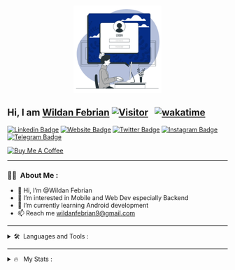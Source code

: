 <p align="center"><img src="picture.svg" width="200"/></p>

## Hi, I am [Wildan Febrian](https://wildf20.github.io) [![Visitor](https://komarev.com/ghpvc/?username=WildF20&style=flat-square&color=blue)](https://wildf20.github.io) &nbsp; [![wakatime](https://wakatime.com/badge/user/7a98b367-567a-4f63-b2b8-376ed9e84ac4.svg?style=flat-square)](https://wakatime.com/@7a98b367-567a-4f63-b2b8-376ed9e84ac4)

[![Linkedin Badge](https://img.shields.io/badge/-LinkedIn-0e76a8?style=flat-square&logo=Linkedin&logoColor=white)](https://linkedin.com/in/wildanfebrian)
[![Website Badge](https://img.shields.io/badge/Website-3b5998?style=flat-square&logo=google-chrome&logoColor=white)](https://wildf20.github.io)
[![Twitter Badge](https://img.shields.io/badge/-Twitter-00acee?style=flat-square&logo=Twitter&logoColor=white)](https://twitter.com/WildF20)
[![Instagram Badge](https://img.shields.io/badge/-Instagram-e4405f?style=flat-square&logo=Instagram&logoColor=white)](https://instagram.com/WildF20/)
[![Telegram Badge](https://img.shields.io/badge/-Telegram-0088cc?style=flat-square&logo=Telegram&logoColor=white)](https://t.me/WildF20)

<a href="https://www.buymeacoffee.com/WildF20" target="_blank"><img src="https://cdn.buymeacoffee.com/buttons/default-orange.png" alt="Buy Me A Coffee" height="41" width="174"></a>

---

### :man_technologist: &nbsp;About Me :

- 👋 Hi, I’m @Wildan Febrian
- 👀 I’m interested in Mobile and Web Dev especially Backend
- 🌱 I’m currently learning Android development
- 📫 Reach me wildanfebrian9@gmail.com

---
<details>
  <summary> 🛠 &nbsp;Languages and Tools : </summary>
<br/>
<p>
  <img src="https://github.com/devicons/devicon/blob/master/icons/androidstudio/androidstudio-original.svg" title="Android Studio" alt="Android Studio" width="40" height="40"/>&nbsp;
  <img src="https://github.com/devicons/devicon/blob/master/icons/kotlin/kotlin-original.svg" title="Kotlin" alt="Kotlin" width="40" height ="40"/>&nbsp;
  <img src="https://github.com/devicons/devicon/blob/master/icons/java/java-original.svg" title="Java" alt="Java" width="40" height ="40"/>&nbsp;
  <img src="https://github.com/devicons/devicon/blob/master/icons/python/python-original.svg" title="Python3" alt="Python3" width="40" height ="40"/>&nbsp;
  <img src="https://github.com/devicons/devicon/blob/master/icons/html5/html5-original.svg" title="HTML5" alt="HTML5" width="40" height="40"/>&nbsp;
  <img src="https://github.com/devicons/devicon/blob/master/icons/css3/css3-original.svg"  title="CSS3" alt="CSS3" width="40" height="40"/>&nbsp;
  <img src="https://github.com/devicons/devicon/blob/master/icons/javascript/javascript-original.svg" title="JavaScript" alt="JavaScript" width="40" height="40"/>&nbsp;
  <img src="https://github.com/devicons/devicon/blob/master/icons/php/php-original.svg" title="PHP" alt="PHP" width="40" height ="40"/>&nbsp;
  <img src="https://github.com/devicons/devicon/blob/master/icons/mysql/mysql-original-wordmark.svg" title="MySql" alt="MySql" width="40" height ="40"/>&nbsp;
  <img src="https://github.com/devicons/devicon/blob/master/icons/laravel/laravel-plain.svg" title="Laravel" alt="Laravel" width="40" height ="40"/>&nbsp;
  <img src="https://github.com/devicons/devicon/blob/master/icons/figma/figma-original.svg" title="figma" alt="Figma" width="40" height ="40"/>&nbsp;
  <img src="https://github.com/devicons/devicon/blob/master/icons/unity/unity-original.svg" title="Unity3D" alt="Unity3D" width="40" height ="40"/>&nbsp;
  <img src="https://github.com/devicons/devicon/blob/master/icons/blender/blender-original.svg" title="Blender3D" alt="Blender3D" width="40" height ="40"/>&nbsp;
  <img src="https://github.com/devicons/devicon/blob/master/icons/git/git-plain-wordmark.svg" title="Git" alt="Git" width="40" height ="40"/>&nbsp;
</p>
</details>
  
---
<details>
  <summary>🔥 &nbsp; My Stats :</summary>
  </br>
  
  [![Streak Stats](https://wildf20-readme-streak-stats.herokuapp.com?user=WildF20&theme=dark&background=000000)](https://git.io/streak-stats)
  
<!--   [![Github Stats](https://github-readme-stats-853z-wildf20.vercel.app/api?username=WildF20&theme=vision-friendly-dark&show_icons=true&count_private=true&include_all_commits=true)](https://github.com/WildF20/github-readme-stats) -->
  
  [![Github Stats](https://github-readme-stats-853z-wildf20.vercel.app/api?username=WildF20&theme=vision-friendly-dark&show_icons=true&count_private=true&include_all_commits=true)](https://github.com/WildF20/github-readme-stats)

  [![Top Langs](https://github-readme-stats-853z-wildf20.vercel.app/api/top-langs/?username=WildF20&layout=compact&theme=vision-friendly-dark&langs_count=10)](https://github.com/WildF20/github-readme-stats)

  [![Wakatime](https://github-readme-stats-853z-wildf20.vercel.app/api/wakatime?username=WildF20&theme=vision-friendly-dark)](https://wakatime.com/@WildF20)

</details>

<!---
WildF20/WildF20 is a ✨ special ✨ repository because its `README.md` (this file) appears on your GitHub profile.
You can click the Preview link to take a look at your changes.
--->
